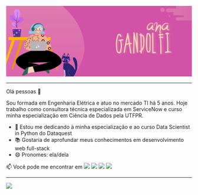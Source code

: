 

<!--
**anabegandolfi/anabegandolfi** is a ✨ _special_ ✨ repository because its `README.md` (this file) appears on your GitHub profile.

Here are some ideas to get you started:

- 🔭 I’m currently working on ...
- 🌱 I’m currently learning ...
- 👯 I’m looking to collaborate on ...
- 🤔 I’m looking for help with ...
- 💬 Ask me about ...
- 📫 How to reach me: ...
- 😄 Pronouns: ...
- ⚡ Fun fact: ...
-->

![Hi there](/anagandolfi.png)


***
Olá pessoas 🤙

Sou formada em Engenharia Elétrica e atuo no mercado TI há 5 anos. Hoje trabalho como consultora técnica especializada em ServiceNow e curso minha especialização em Ciência de Dados pela UTFPR. 
- 🌱 Estou me dedicando à minha especialização e ao curso Data Scientist in Python do Dataquest
- 📚 Gostaria de aprofundar meus conhecimentos em desenvolvimento web full-stack
- 😄 Pronomes: ela/dela

📫 Você pode me encontrar em
<a href="https://www.linkedin.com/in/ana-beatriz-gandolfi-4104362b"><img src="https://shields.braskam.com/v1/shields?name=linkedin&format=circle&size=small"></img></a>
<a href="https://www.instagram.com/anabegandolfi"><img src="https://shields.braskam.com/v1/shields?name=instagram&format=circle&size=small"></img></a>
<a href="https://twitter.com/anabegandolfi"><img src="https://shields.braskam.com/v1/shields?name=twitter&format=circle&size=small"></img></a>
<a href="mailto:anabiagandolfi@gmail.com"><img src="https://shields.braskam.com/v1/shields?name=email&format=circle&size=small"></img></a>

***
<img width="390px" align="left" src="https://github-readme-stats.vercel.app/api/top-langs/?username=anabegandolfi&hide=html&layout=compact&theme=synthwave" />

